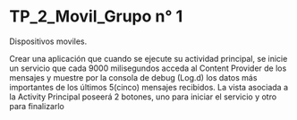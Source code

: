 # TP_2_Movil_Grupo n° 1
  Dispositivos moviles.
 
Crear una aplicación que cuando se ejecute su actividad principal, se inicie un servicio que cada 9000 milisegundos acceda al Content Provider de los mensajes y muestre por la consola de debug (Log.d) los datos más importantes de los últimos 5(cinco) mensajes recibidos. La vista asociada a la Activity Principal poseerá 2 botones, uno para iniciar el servicio y otro para finalizarlo
